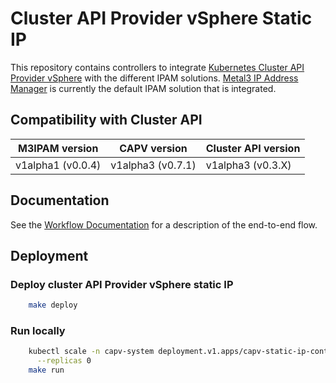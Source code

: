 # Cluster API Provider vSphere Static IP

This repository contains controllers to integrate [Kubernetes Cluster API Provider vSphere](https://github.com/kubernetes-sigs/cluster-api-provider-vsphere) with the different IPAM solutions. [Metal3 IP Address Manager](https://github.com/metal3-io/ip-address-manager) is currently the default IPAM solution that is integrated.

## Compatibility with Cluster API

| M3IPAM version    | CAPV version     | Cluster API version |
|-------------------|-------------------|---------------------|
| v1alpha1 (v0.0.4) | v1alpha3 (v0.7.1) | v1alpha3 (v0.3.X)   |
 
## Documentation

See the [Workflow Documentation](docs/workflow.md) for a description of the end-to-end flow.
 
## Deployment

### Deploy cluster API Provider vSphere static IP

```sh
    make deploy
```

### Run locally

```sh
    kubectl scale -n capv-system deployment.v1.apps/capv-static-ip-controller-manager \
      --replicas 0
    make run
```

 
